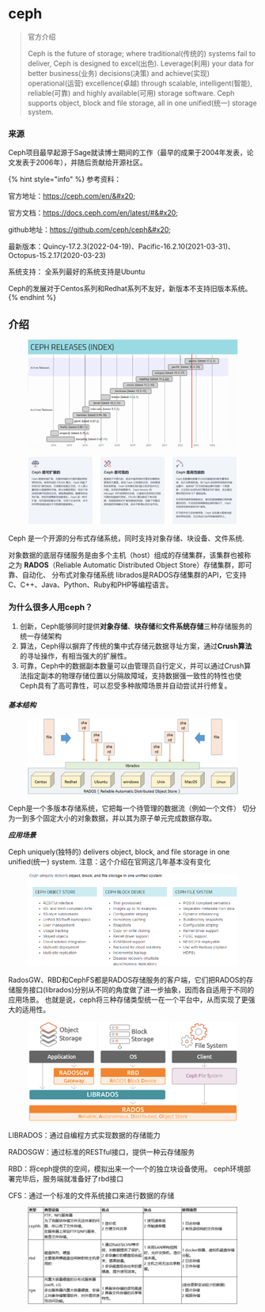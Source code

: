 # ceph



> 官方介绍
>
> Ceph is the future of storage; where traditional(传统的) systems fail to deliver, Ceph is designed to excel(出色). Leverage(利用) your data for better business(业务) decisions(决策) and achieve(实现) operational(运营) excellence(卓越) through scalable, intelligent(智能), reliable(可靠) and highly available(可用) storage software. Ceph supports object, block and file storage, all in one unified(统一) storage system.

### 来源

Ceph项目最早起源于Sage就读博士期间的工作（最早的成果于2004年发表，论文发表于2006年），并随后贡献给开源社区。

{% hint style="info" %}
参考资料：&#x20;

官方地址：https://ceph.com/en/&#x20;

官方文档：https://docs.ceph.com/en/latest/#&#x20;

github地址：https://github.com/ceph/ceph&#x20;

最新版本：Quincy-17.2.3(2022-04-19)、Pacific-16.2.10(2021-03-31)、Octopus-15.2.17(2020-03-23)&#x20;

系统支持： 全系列最好的系统支持是Ubuntu&#x20;

Ceph的发展对于Centos系列和Redhat系列不友好，新版本不支持旧版本系统。
{% endhint %}

## 介绍

<figure><img src="../../.gitbook/assets/image (3) (1) (1).png" alt=""><figcaption></figcaption></figure>

<figure><img src="../../.gitbook/assets/image (4) (1) (1).png" alt=""><figcaption></figcaption></figure>

Ceph 是一个开源的分布式存储系统，同时支持对象存储、块设备、文件系统.

对象数据的底层存储服务是由多个主机（host）组成的存储集群，该集群也被称之为 **RADOS**（Reliable Automatic Distributed Object Store）存储集群，即可靠、自动化、 分布式对象存储系统 librados是RADOS存储集群的API，它支持C、C++、Java、Python、Ruby和PHP等编程语言。

### 为什么很多人用ceph？&#x20;

1. 创新，Ceph能够同时提供**对象存储**、**块存储**和**文件系统存储**三种存储服务的统一存储架构&#x20;
2. 算法，Ceph得以摒弃了传统的集中式存储元数据寻址方案，通过**Crush算法**的寻址操作，有相当强大的扩展性。
3. 可靠，Ceph中的数据副本数量可以由管理员自行定义，并可以通过Crush算法指定副本的物理存储位置以分隔故障域，支持数据强一致性的特性也使Ceph具有了高可靠性，可以忍受多种故障场景并自动尝试并行修复。

#### _基本结构_

<figure><img src="../../.gitbook/assets/image (5) (1) (1).png" alt=""><figcaption></figcaption></figure>

Ceph是一个多版本存储系统，它把每一个待管理的数据流（例如一个文件） 切分为一到多个固定大小的对象数据，并以其为原子单元完成数据存取。&#x20;

_**应用场景**_

Ceph uniquely(独特的) delivers object, block, and file storage in one unified(统一) system. 注意：这个介绍在官网这几年基本没有变化

<figure><img src="../../.gitbook/assets/image (6) (1).png" alt=""><figcaption></figcaption></figure>

RadosGW、RBD和CephFS都是RADOS存储服务的客户端，它们把RADOS的存储服务接口(librados)分别从不同的角度做了进一步抽象，因而各自适用于不同的应用场景。 也就是说，ceph将三种存储类型统一在一个平台中，从而实现了更强大的适用性。

<figure><img src="../../.gitbook/assets/image (7) (1).png" alt=""><figcaption></figcaption></figure>

LIBRADOS：通过自编程方式实现数据的存储能力&#x20;

RADOSGW：通过标准的RESTful接口，提供一种云存储服务&#x20;

RBD：将ceph提供的空间，模拟出来一个一个的独立块设备使用。 ceph环境部署完毕后，服务端就准备好了rbd接口&#x20;

CFS：通过一个标准的文件系统接口来进行数据的存储

<figure><img src="../../.gitbook/assets/image (8) (1).png" alt=""><figcaption></figcaption></figure>
